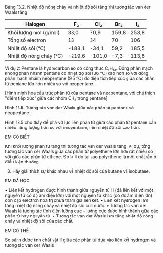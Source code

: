 Bảng 13.2. Nhiệt độ nóng chảy và nhiệt độ sôi tăng khi tương tác van der Waals tăng

Halogen | F₂ | Cl₂ | Br₂ | I₂
--- | --- | --- | --- | ---
Khối lượng mol (g/mol) | 38,0 | 70,9 | 159,8 | 253,8
Tổng số electron | 18 | 34 | 70 | 106
Nhiệt độ sôi (°C) | -188,1 | -34,1 | 59,2 | 185,5
Nhiệt độ nóng chảy (°C) | -219,6 | -101,0 | -7,3 | 113,6

Ví dụ 2: Pentane là hydrocarbon no có công thức C₅H₁₂. Đồng phân mạch không phân nhánh pentane có nhiệt độ sôi (36 °C) cao hơn so với đồng phân mạch nhánh neopentane (9,5 °C) do diện tích tiếp xúc giữa các phân tử pentane lớn hơn nhiều so với neopentane.

[Hình minh họa cấu trúc phân tử của pentane và neopentane, với chú thích "điểm tiếp xúc" giữa các nhóm CH₃ trong pentane]

Hình 13.5. Tương tác van der Waals giữa các phân tử pentane và neopentane

Hình 13.5 cho thấy để phá vỡ lực liên phân tử giữa các phân tử pentane cần nhiều năng lượng hơn so với neopentane, nên nhiệt độ sôi cao hơn.

EM CÓ BIẾT

Khi khối lượng phân tử tăng thì tương tác van der Waals tăng. Ví dụ, tổng tương tác van der Waals giữa các phân tử polyethene lớn hơn rất nhiều so với giữa các phân tử ethene. Đó là lí do tại sao polyethene là một chất rắn ở điều kiện thường.

3. Hãy giải thích sự khác nhau về nhiệt độ sôi của butane và isobutane.

EM ĐÃ HỌC

• Liên kết hydrogen được hình thành giữa nguyên tử H (đã liên kết với một nguyên tử có độ âm điện lớn) với một nguyên tử khác (có độ âm điện lớn) còn cặp electron hóa trị chưa tham gia liên kết.
• Liên kết hydrogen làm tăng nhiệt độ nóng chảy và nhiệt độ sôi của nước.
• Tương tác van der Waals là tương tác tĩnh điện lưỡng cực – lưỡng cực được hình thành giữa các phân tử hay nguyên tử.
• Tương tác van der Waals làm tăng nhiệt độ nóng chảy và nhiệt độ sôi của các chất.

EM CÓ THỂ

So sánh được tính chất vật lí giữa các phân tử dựa vào liên kết hydrogen và tương tác van der Waals.